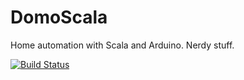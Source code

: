 DomoScala
=========

Home automation with Scala and Arduino. Nerdy stuff.

[![Build Status](https://travis-ci.org/AL333Z/DomoScala.svg?branch=master)](https://travis-ci.org/AL333Z/DomoScala)
